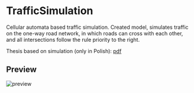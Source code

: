TrafficSimulation
=============
Cellular automata based traffic simulation. Created model, simulates traffic on the one-way road network, in which roads
can cross with each other, and all intersections follow the rule priority to the right.

Thesis based on simulation (only in Polish): [pdf](Thesis.pdf)

Preview
-------
![preview](preview.gif)
